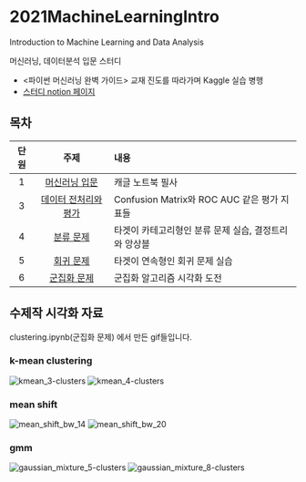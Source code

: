 # 2021MachineLearningIntro
Introduction to Machine Learning and Data Analysis

머신러닝, 데이터분석 입문 스터디

- <파이썬 머신러닝 완벽 가이드> 교재 진도를 따라가며 Kaggle 실습 병행
- [스터디 notion 페이지](https://www.notion.so/ML-DA-Team-69bf7cef5aa74ed1b2ce64ca2f37ebf2)

## 목차
|단원|주제|내용|
|:------:|:---:|:---|
|1|[머신러닝 입문](https://github.com/khodid/2021MachineLearningIntro/blob/main/kaggle/notebooke2f55e6565.ipynb)|캐글 노트북 필사|
|3|[데이터 전처리와 평가](https://github.com/khodid/2021MachineLearningIntro/blob/main/MLch3_Preprocessing_and_Evaluation.ipynb)|Confusion Matrix와 ROC AUC 같은 평가 지표들|
|4|[분류 문제](https://github.com/khodid/2021MachineLearningIntro/blob/main/ch4_Classification.ipynb)|타겟이 카테고리형인 분류 문제 실습, 결정트리와 앙상블|
|5|[회귀 문제](https://github.com/khodid/2021MachineLearningIntro/blob/main/Ch5_Regression.ipynb)|타겟이 연속형인 회귀 문제 실습|
|6|[군집화 문제](https://github.com/khodid/2021MachineLearningIntro/blob/main/clustering.ipynb)| 군집화 알고리즘 시각화 도전 |


## 수제작 시각화 자료
clustering.ipynb(군집화 문제) 에서 만든 gif들입니다.
### k-mean clustering
  ![kmean_3-clusters](https://user-images.githubusercontent.com/44926072/125800554-697e4d68-ed6b-419c-b791-46c8bf7a71f5.gif)
  ![kmean_4-clusters](https://user-images.githubusercontent.com/44926072/125800564-b16bd998-492b-4828-8bdc-857249b8ea72.gif)
### mean shift 
  ![mean_shift_bw_14](https://user-images.githubusercontent.com/44926072/125800604-3bb261c5-a59b-4345-8163-7103b07eb598.gif)
  ![mean_shift_bw_20](https://user-images.githubusercontent.com/44926072/125800650-213a3d49-f6f7-496a-a328-011b75754c01.gif)
### gmm
  ![gaussian_mixture_5-clusters](https://user-images.githubusercontent.com/44926072/125800795-978cab4d-4166-4ea5-9b38-91a17884a36e.gif)
  ![gaussian_mixture_8-clusters](https://user-images.githubusercontent.com/44926072/125800809-4ead507b-0b50-46d8-9b9b-de74a21b85eb.gif)
